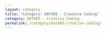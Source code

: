 ```yaml
---
layout: category
title: "Category: DAT405 - Creative Coding"
category: DAT405 - Creative Coding
permalink: /category/dat405-creative-coding/
---
```

